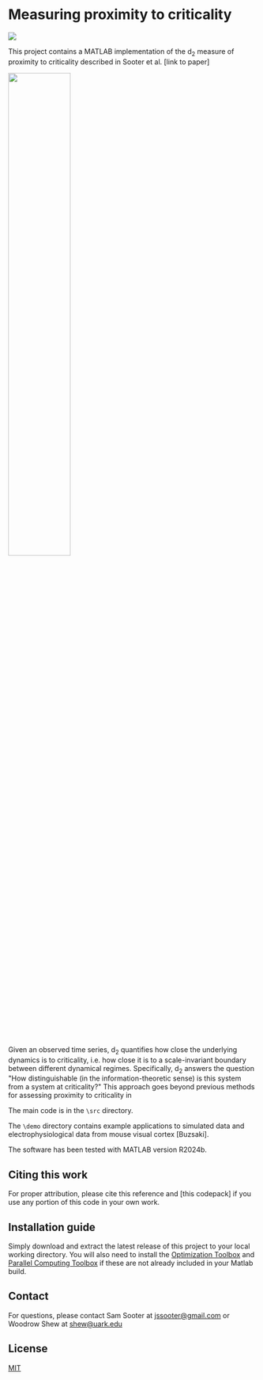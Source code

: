 # Measuring proximity to criticality

[![][license-img]][license-url]

[license-img]: https://img.shields.io/github/license/mashape/apistatus.svg
[license-url]: https://github.com/egokcen/DLAG/blob/master/LICENSE.md

This project contains a MATLAB implementation of the d<sub>2</sub> measure of proximity to criticality described in Sooter et al. [link to paper]

<img src="https://github.com/user-attachments/assets/34e8e526-59b4-40e8-8e4a-099933aa4f88" style="width:50%; height:auto;">


Given an observed time series, d<sub>2</sub> quantifies how close the underlying dynamics is to criticality, i.e. how close it is to a scale-invariant boundary between different dynamical regimes. Specifically, d<sub>2</sub> answers the question "How distinguishable (in the information-theoretic sense) is this system from a system at criticality?" This approach goes beyond previous methods for assessing proximity to criticality in 

The main code is in the `\src` directory.

The `\demo` directory contains example applications to simulated data and electrophysiological data from mouse visual cortex [Buzsaki].

The software has been tested with MATLAB version R2024b.

## Citing this work

For proper attribution, please cite this reference and [this codepack] if
you use any portion of this code in your own work.

## Installation guide

Simply download and extract the latest release of this project to your local working directory. You will also need to install the 
[Optimization Toolbox](https://www.mathworks.com/help/optim/index.html) and [Parallel Computing Toolbox](https://www.mathworks.com/help/parallel-computing/index.html) if these are not already included in your Matlab build.

## Contact
For questions, please contact Sam Sooter at jssooter@gmail.com or Woodrow Shew at shew@uark.edu

## License
[MIT](LICENSE.md)
